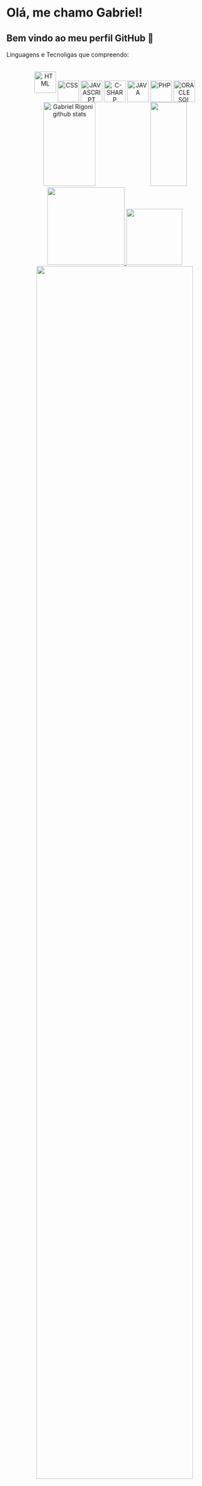 # Olá, me chamo Gabriel! 
## Bem vindo ao meu perfil GitHub 👋
Linguagens e Tecnoligas que compreendo:

<div align="center">
<br>
  <img lalign="center" alt="HTML" height="50" width="50"src="https://cdn.jsdelivr.net/gh/devicons/devicon/icons/html5/html5-original.svg"/>
  <img align="center" alt="CSS" height="50" width="50" src="https://cdn.jsdelivr.net/gh/devicons/devicon/icons/css3/css3-original.svg" /> 
  <img align="center" alt="JAVASCRIPT" height="50" width="50"src="https://cdn.jsdelivr.net/gh/devicons/devicon/icons/javascript/javascript-original.svg" />
  <img align="center" alt="C-SHARP" height="50" width="50" src="https://cdn.jsdelivr.net/gh/devicons/devicon@latest/icons/csharp/csharp-original.svg" />       
  <img align="center" alt="JAVA" height="50" width="50" src="https://cdn.jsdelivr.net/gh/devicons/devicon@latest/icons/java/java-plain.svg" />        
  <img align="center" alt="PHP" height="50" width="50"src="https://cdn.jsdelivr.net/gh/devicons/devicon/icons/php/php-original.svg" />
  <img align="center" alt="ORACLE SQL DEVELOPER" height="50" width="50" src="https://cdn.jsdelivr.net/gh/devicons/devicon@latest/icons/sqldeveloper/sqldeveloper-original.svg" />
</div> 

<div align="center">  
  <img width="49%" height="195px" src="https://github-readme-stats.vercel.app/api?username=gabrielrigonidev&show_icons=true&count_private=true&hide_border=true&title_color=D7DBDD&icon_color=5DADE2&text_color=808B96&bg_color=0d1117" alt="Gabriel Rigoni github stats" /> 
  <img width="41%" height="195px" src="https://github-readme-stats.vercel.app/api/top-langs/?username=gabrielrigonidev&layout=compact&hide_border=true&title_color=D7DBDD&text_color=95A5A6&bg_color=0d1117" />
</div>

<div align= "center">
  <a href="https://github.com/gabrielrigonidev">
  <img height="180em" src="https://github-readme-stats.vercel.app/api?username=gabrielrigonidev&show_icons=true&theme=radical"/>
  <img height="130em" src="https://github-readme-stats.vercel.app/api/top-langs/?username=gabrielrigonidev&layout=compact&theme=radical"/>
  <img src="https://streak-stats.demolab.com?user=gabrielrigonidev&_border=true&theme=dark&hide_border=true&theme=radical" style="width: 85%" />
</div>


<div align="center">
<h4> 🎓 FATEC - Desenvolvimento de Software Multiplataforma (2023 - 2026)</h4>
<h4> 🎓 Técnico em Informática (2020 - 2022) </h4>
</div>
-->
